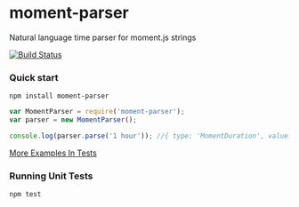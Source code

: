 # moment-parser
Natural language time parser for moment.js strings

[![Build Status](https://magnum.travis-ci.com/juttle/moment-parser.svg?token=y7186y8XHjB7CcxwUcoX)](https://magnum.travis-ci.com/juttle/moment-parser)

### Quick start

```npm install moment-parser```

```js
var MomentParser = require('moment-parser');
var parser = new MomentParser();

console.log(parser.parse('1 hour')); //{ type: 'MomentDuration', value: 1, unit: 'hour' }
```

[More Examples In Tests](test/literal-durations.spec.js)


### Running Unit Tests

```npm test```
